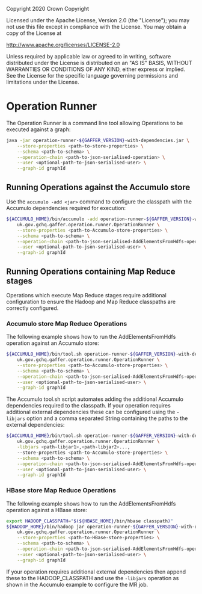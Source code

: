 Copyright 2020 Crown Copyright

Licensed under the Apache License, Version 2.0 (the "License");
you may not use this file except in compliance with the License.
You may obtain a copy of the License at

  http://www.apache.org/licenses/LICENSE-2.0

Unless required by applicable law or agreed to in writing, software
distributed under the License is distributed on an "AS IS" BASIS,
WITHOUT WARRANTIES OR CONDITIONS OF ANY KIND, either express or implied.
See the License for the specific language governing permissions and
limitations under the License.

# Operation Runner

The Operation Runner is a command line tool allowing Operations to be executed against a graph:

```bash
java -jar operation-runner-${GAFFER_VERSION}-with-dependencies.jar \
    --store-properties <path-to-store-properties> \
    --schema <path-to-schema> \
    --operation-chain <path-to-json-serialised-operation> \
    --user <optional-path-to-json-serialised-user> \
    --graph-id graphId
```

## Running Operations against the Accumulo store

Use the `accumulo -add <jar>` command to configure the classpath with the Accumulo dependencies required for execution:
```bash
${ACCUMULO_HOME}/bin/accumulo -add operation-runner-${GAFFER_VERSION}-with-dependencies.jar \
    uk.gov.gchq.gaffer.operation.runner.OperationRunner \
    --store-properties <path-to-Accumulo-store-properties> \
    --schema <path-to-schema> \
    --operation-chain <path-to-json-serialised-AddElementsFromHdfs-operation> \
    --user <optional-path-to-json-serialised-user> \
    --graph-id graphId
```
## Running Operations containing Map Reduce stages

Operations which execute Map Reduce stages require additional configuration to ensure the Hadoop and Map Reduce classpaths are correctly configured.

### Accumulo store Map Reduce Operations

The following example shows how to run the AddElementsFromHdfs operation against an Accumulo store:
```bash
${ACCUMULO_HOME}/bin/tool.sh operation-runner-${GAFFER_VERSION}-with-dependencies.jar \
    uk.gov.gchq.gaffer.operation.runner.OperationRunner \
    --store-properties <path-to-Accumulo-store-properties> \
    --schema <path-to-schema> \
    --operation-chain <path-to-json-serialised-AddElementsFromHdfs-operation> \
    --user <optional-path-to-json-serialised-user> \
    --graph-id graphId
```
The Accumulo tool.sh script automates adding the additional Accumulo dependencies required to the classpath.
If your operation requires additional external dependencies these can be configured using the `-libjars` option and a comma separated String containing the paths to the external dependencies:
```bash
${ACCUMULO_HOME}/bin/tool.sh operation-runner-${GAFFER_VERSION}-with-dependencies.jar \
    uk.gov.gchq.gaffer.operation.runner.OperationRunner \
    -libjars <path-libjar1>,<path-libjar2>...,
    --store-properties <path-to-Accumulo-store-properties> \
    --schema <path-to-schema> \
    --operation-chain <path-to-json-serialised-AddElementsFromHdfs-operation> \
    --user <optional-path-to-json-serialised-user> \
    --graph-id graphId
```

### HBase store Map Reduce Operations

The following example shows how to run the AddElementsFromHdfs operation against a HBase store:
```bash
export HADOOP_CLASSPATH="$(${HBASE_HOME}/bin/hbase classpath)"
${HADOOP_HOME}/bin/hadoop jar operation-runner-${GAFFER_VERSION}-with-dependencies.jar \
    uk.gov.gchq.gaffer.operation.runner.OperationRunner \
    --store-properties <path-to-HBase-store-properties> \
    --schema <path-to-schema> \
    --operation-chain <path-to-json-serialised-AddElementsFromHdfs-operation> \
    --user <optional-path-to-json-serialised-user> \
    --graph-id graphId
```
If your operation requires additional external dependencies then append these to the HADOOP_CLASSPATH and use the `-libjars` operation as shown in the Accumulo example to configure the MR job.